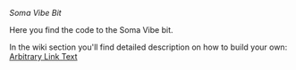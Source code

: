 *Soma Vibe Bit*

Here you find the code to the Soma Vibe bit.

In the wiki section you'll find detailed description on how to build your own: [Arbitrary Link Text](wiki/How-to-Build-a-Soma-Vibe)
<!--
**somaBits/somabits** is a ✨ _special_ ✨ repository because its `README.md` (this file) appears on your GitHub profile.

Here are some ideas to get you started:

- 🔭 I’m currently working on ...
- 🌱 I’m currently learning ...
- 👯 I’m looking to collaborate on ...
- 🤔 I’m looking for help with ...
- 💬 Ask me about ...
- 📫 How to reach me: ...
- 😄 Pronouns: ...
- ⚡ Fun fact: ...
-->

